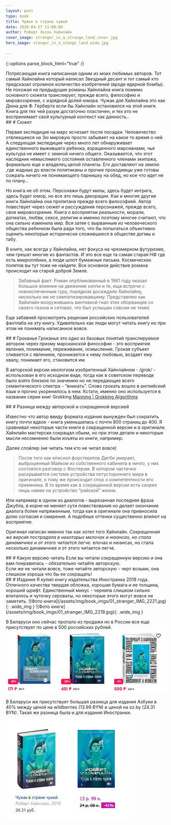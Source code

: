 ```yaml
---
layout: post
type: book
title: Чужак в стране чужой
date: 2020-04-27 11:00:00
author: Роберт Энсон Хайнлайн
cover_image: stranger_in_a_strange_land_cover.jpg
hero_image: stanger_in_a_stange_land_wide.jpg

---
```

{::options parse_block_html="true" /}

<section class="summary">
Потрясающая книга написанная одним из моих любимых авторов. Тот самый Хайнлайна который написал Звездный десант и тот самый кто предсказал огромное количество изобретений (вроде ядерной бомбы). <br>
Не похожая на предыдущие романы Хайнлайна книга помимо основного сюжета транслирует, прежде всего, философию и мировоззрение, с изрядной долей юмора. Чужак для Хайнлайна это как Дюна для Ф. Герберта если бы Хайнлайн остановился на этой книге.<br>
Книга для тех чей разум достаточно пластичен, и тех кто не воспринимает свой культурный контекст как данность..
</section>

<section class="standart">
## # Сюжет

Первая экспедиция на марс исчезает после посадки. Человечество отвлекшееся на 3ю мировую просто забывает на какое то время о ней. А следующая экспедиция через много лет обнаруживает единственного выжившего ребенка,  взращенного  марсианами, чья культура не имеет с земной ничего общего. Оказывается, что этот наследник немыслимого состояния оставленного членами экипажа, формально еще и владелец целой планеты. Его доставляют на землю ,где жадные до власти политиканы и прочие проходимцы уже готовы сожрать ничего не понимающего парнишку на обед,  но кое что идет не по плану…

Но книга не об этом. Персонажи будут милы, здесь будет интрига, здесь будет юмор, но все это лишь декорации. Как и многие другие книги Хайнлайна она пропитана прежде всего философией.  Автор повествует через сюжет и рассуждения персонажей, прежде всего, свое мировоззрение. Книга о восприятии реальности, морали, догматах, любви, сексе, религии и именно поэтому многие считают, что она сильно изменила мир.  Вся затея с вырванным из человеческого общества ребенком была ради того, что бы попытаться объективно оценить некоторые исторически сложившиеся в обществе догмы и табу. 

В книге, как всегда у Хайнлайна, нет фокуса на чрезмерном футуризме, чем грешат многие из фантастов. И это все еще та самая старая НФ где есть микроплёнки, а люди шлют бумажные письма.  Космических полетов вы тут тоже не найдете. Все основное действие романа происходит на старой доброй Земле.

> Забавный факт: 
> Роман опубликованный в 1961 году оказал большое влияние на движение хиппи и те, ища встречи с новоиспеченным гуру, порядком досаждали Хайнлайну, нисколько им не симпатизировавшему.
> Представляю как Хайнлайн вооружившись винтовкой гнал этих оборванцев со своего газона и сетовал, что был услышан совсем не теми)

Еще забавней просмотреть рецензии российских пользователей фантлаба на эту книгу. Удивительно как люди могут читать книгу но при этом не понимать написанное вовсе.

</section>


<section class="standart">
## # Гроканье
Гроканье это одно из базовых понятий транслируемое автором через призму марсианской философии - это восприятие явления, понимание, переживание, осмысление. Грокая субъект сливается с явлением, проникается к нему любовью, воздает ему хвалу, понимает его, становится им. 

В авторской версии неологизм изобретенный Хайнлайном - */grok/* - использован в его исходном виде, тогда как в советском переводе было взято близкое по значению но не передающее всего семантического спектра - “вникать”. 
Слово грокать вошло в английский язык и прочно укоренилось в нем. Кстати, именно оно используется в  названии серии книг  Grokking [Manning | Grokking Algorithms](https://www.manning.com/books/grokking-algorithms)

</section>

<section class="standart">
## # Разница между авторской и сокращенной версией

Известно что автор ввиду формата издания вынужден был сократить книгу почти вдвое - книга уменьшилась с почти 800 страниц до 400.
Я сравнивал некоторые части книги в сокращенной версии и в оригинале. Хайнлайн мастерски сокращал обьем, но при этом детали и некоторые мысли несомненно были изъяты из книги, например:

Далее спойлер (не читать тем кто не читал вовсе)
> После того как епископ форстеритов Дигби умирает, выброшенный Майком из собственного кабинета в ничто, у них состоялся разговор с Фостером. В котором частично раскрывается система устройства потустороннего мира в оригинале, к тому же происходит спор о компетентности его приемника. В то время как в сокращенной версии есть скорее лишь намек на устройство “райской” жизни.

Или например в одном из диалогов - вырезанная последняя фраза  Джубла, в корне не меняет сути повествования но делает окончание диалога более напряженным, тогда как в оригинале она привносила долю согласия и смирения.  А подобные оттенки существенно влияют на восприятие. 

Оригинал написан именно так как хотел того Хайнлайн. *Сокращенная же версия пострадала в некоторых мелочах и нюансах,  но стала динамичнее и от этого читается легче.* елочах и нюансах,  но стала несколько динамичнее и от этого читается легче. 

</section>

<section class="standart">
## # Какую версию читать
Если вы читали сокращенную версию и она вам понравилась - обязательно читайте авторскую. <br>
Если же не читали вовсе, тоже читайте авторскую - черт возьми, она слишком хороша что бы ее сокращать!
</section>

<section class="standart">
## # Издание
Я купил книгу издательства Иностранка 2018 года. Отличного качества твердая обложка, хорошая бумага и ее толщина, хороший шрифт. Единственный минус - чернила слишком сильно впиталось и чуточку сероваты, но некоторые этого могут вовсе не заметить.
![Фото книги](/assets/img/book_imgs/01_stranger_IMG_2221.jpg){: .wide_img }
![Фото книги](/assets/img/book_imgs/01_stranger_IMG_2219.jpg){: .wide_img }

В Беларуси оно сейчас пропало из продажи но в России все еще присутствует по цене в 500 российских рублей. 
![Фото книги](/assets/img/book_imgs/01_stranger_rus_compare.jpg)

В Беларуси же присутствует большая разница для издания Азбуки в 40% между ценой на wildberries (13.99 BYN) и ценой на oz.by (24.31 BYN). Такая же разница была и для издания Иностранки.

![Фото книги](/assets/img/book_imgs/stanger_compare.jpg)
</section>
